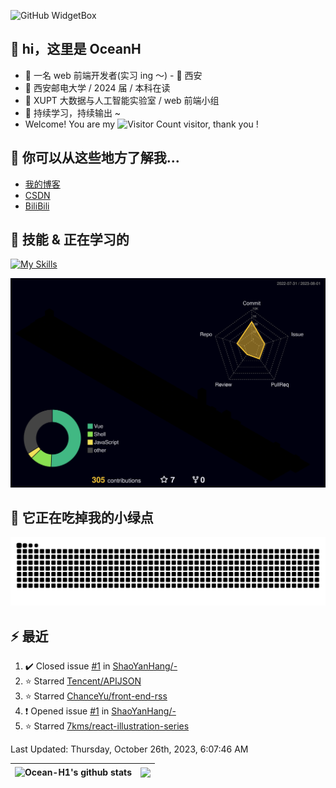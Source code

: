 ![GitHub WidgetBox](https://github-widgetbox.vercel.app/api/profile?username=Ocean-H1&data=followers,repositories,stars,commits)

## 👋 hi，这里是 OceanH

- 👦 一名 web 前端开发者(实习 ing ～) - 📍 西安
- 🏫 西安邮电大学 / 2024 届 / 本科在读
- 🧐 XUPT 大数据与人工智能实验室 / web 前端小组
- 🚀 持续学习，持续输出 ~
- Welcome! You are my ![Visitor Count](https://profile-counter.glitch.me/Ocean_H1/count.svg) visitor, thank you !

## 🎉 你可以从这些地方了解我...

- [我的博客](https://oceanh.top)
- [CSDN](https://blog.csdn.net/qq_51368103?spm=1000.2115.3001.5343)
- [BiliBili](https://space.bilibili.com/382688944/favlist)

## 🚀 技能 & 正在学习的

[![My Skills](https://skillicons.dev/icons?i=vite,vue,react,electron,webpack,nodejs,js,ts,c)](https://github.com/Ocean-H1)

![rainbow gif](https://raw.githubusercontent.com/Ocean-H1/Ocean-H1/main/profile-3d-contrib/profile-night-rainbow.svg)

## 🐍 它正在吃掉我的小绿点

![snake gif](https://raw.githubusercontent.com/Ocean-H1/Ocean-H1/output/github-contribution-grid-snake.svg)

## ⚡ 最近

<!--RECENT_ACTIVITY:start-->
1. ✔️ Closed issue [#1](https://github.com/ShaoYanHang/-/issues/1) in [ShaoYanHang/-](https://github.com/ShaoYanHang/-)<br>
2. ⭐ Starred [Tencent/APIJSON](https://github.com/Tencent/APIJSON)<br>
3. ⭐ Starred [ChanceYu/front-end-rss](https://github.com/ChanceYu/front-end-rss)<br>
4. ❗️ Opened issue [#1](https://github.com/ShaoYanHang/-/issues/1) in [ShaoYanHang/-](https://github.com/ShaoYanHang/-)<br>
5. ⭐ Starred [7kms/react-illustration-series](https://github.com/7kms/react-illustration-series)<br>
<!--RECENT_ACTIVITY:end-->

<!--RECENT_ACTIVITY:last_update-->
Last Updated: Thursday, October 26th, 2023, 6:07:46 AM
<!--RECENT_ACTIVITY:last_update_end-->

| <a> <img align="center" src="https://github-readme-stats.vercel.app/api?username=Ocean-H1&show_icons=true&include_all_commits=true&theme=buefy&hide_border=true" alt="Ocean-H1's github stats" /> </a> | <a> <img align="center" src="https://github-readme-stats.vercel.app/api/top-langs/?username=Ocean-H1&layout=compact&theme=buefy&hide_border=true" /> </a> |
| ------------------------------------------------------------------------------------------------------------------------------------------------------------------------------------------------------ | --------------------------------------------------------------------------------------------------------------------------------------------------------- |
